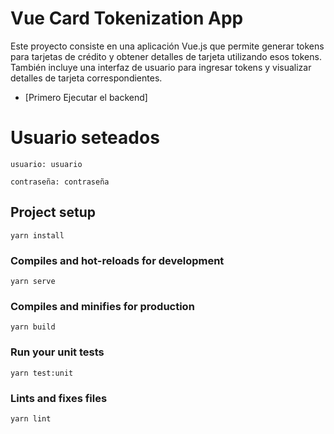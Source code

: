 # Vue Card Tokenization App

Este proyecto consiste en una aplicación Vue.js que permite generar tokens para tarjetas de crédito y obtener detalles de tarjeta utilizando esos tokens. También incluye una interfaz de usuario para ingresar tokens y visualizar detalles de tarjeta correspondientes.
- [Primero Ejecutar el backend]

# Usuario seteados
```
usuario: usuario
```
```
contraseña: contraseña
```
## Project setup
```
yarn install
```

### Compiles and hot-reloads for development
```
yarn serve
```

### Compiles and minifies for production
```
yarn build
```

### Run your unit tests
```
yarn test:unit
```

### Lints and fixes files
```
yarn lint
```

